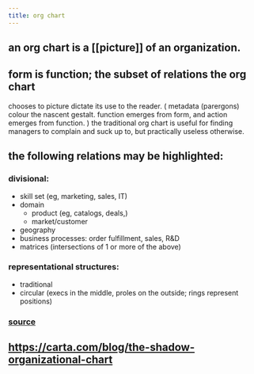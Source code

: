 ```yaml
---
title: org chart
---
```


## an org chart is a [[picture]] of an organization.
## form is function; the subset of relations the org chart 
chooses to picture dictate its use to the reader. (
metadata (parergons) colour the nascent gestalt. 
function emerges from form, and action emerges from function.
) the traditional org chart is useful for 
finding managers to complain and suck up to, 
but practically useless otherwise.
## the following relations may be highlighted:
### divisional:
- skill set (eg, marketing, sales, IT)
- domain
  - product (eg, catalogs, deals,)
  - market/customer
- geography
- business processes: order fulfillment, sales, R&D
- matrices (intersections of 1 or more of the above)
### representational structures:
- traditional
- circular (execs in the middle, proles on the outside; rings represent positions)
### [source](https://www.atlassian.com/blog/teamwork/9-common-org-charts-demystified)
## https://carta.com/blog/the-shadow-organizational-chart
